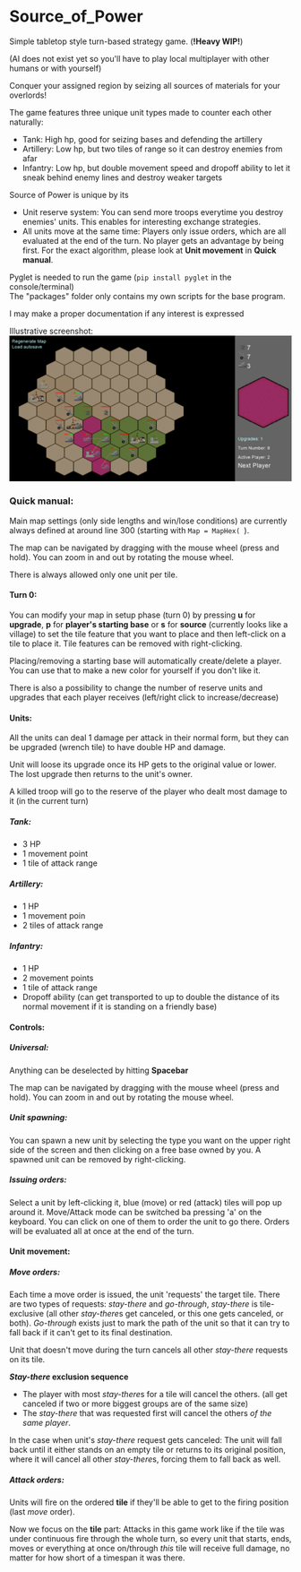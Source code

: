 # Source_of_Power
Simple tabletop style turn-based strategy game. (**!Heavy WIP!**)

(AI does not exist yet so you'll have to play local multiplayer with other humans or with yourself)

Conquer your assigned region by seizing all sources of materials for your overlords!

The game features three unique unit types made to counter each other naturally:
- Tank: High hp, good for seizing bases and defending the artillery
- Artillery: Low hp, but two tiles of range so it can destroy enemies from afar
- Infantry: Low hp, but double movement speed and dropoff ability to let it sneak behind enemy lines and destroy weaker targets

Source of Power is unique by its
- Unit reserve system: You can send more troops everytime you destroy enemies' units. This enables for interesting exchange strategies.
- All units move at the same time: Players only issue orders, which are all evaluated at the end of the turn. No player gets an advantage by being first. For the exact algorithm, please look at **Unit movement** in **Quick manual**.

Pyglet is needed to run the game (`pip install pyglet` in the console/terminal)  
The "packages" folder only contains my own scripts for the base program.


I may make a proper documentation if any interest is expressed


Illustrative screenshot:
![Three player game where the purple one almost lost](assets/Screenshot.png)


### Quick manual:
Main map settings (only side lengths and win/lose conditions) are currently always defined at around line 300 (starting with `Map = MapHex( `).

The map can be navigated by dragging with the mouse wheel (press and hold). You can zoom in and out by rotating the mouse wheel.

There is always allowed only one unit per tile.

#### Turn 0:
You can modify your map in setup phase (turn 0) by pressing **u** for **upgrade**, **p** for **player's starting base** or **s** for **source** (currently looks like a village) to set the tile feature that you want to place and then left-click on a tile to place it. Tile features can be removed with right-clicking.

Placing/removing a starting base will automatically create/delete a player. You can use that to make a new color for yourself if you don't like it.

There is also a possibility to change the number of reserve units and upgrades that each player receives (left/right click to increase/decrease)

#### Units:
All the units can deal 1 damage per attack in their normal form, but they can be upgraded (wrench tile) to have double HP and damage.

Unit will loose its upgrade once its HP gets to the original value or lower. The lost upgrade then returns to the unit's owner.

A killed troop will go to the reserve of the player who dealt most damage to it (in the current turn)
##### Tank:
- 3 HP
- 1 movement point
- 1 tile of attack range
##### Artillery:
- 1 HP
- 1 movement poin
- 2 tiles of attack range
##### Infantry:
- 1 HP
- 2 movement points
- 1 tile of attack range
- Dropoff ability (can get transported to up to double the distance of its normal movement if it is standing on a friendly base)

#### Controls:
##### Universal:
Anything can be deselected by hitting **Spacebar**

The map can be navigated by dragging with the mouse wheel (press and hold). You can zoom in and out by rotating the mouse wheel.
##### Unit spawning:
You can spawn a new unit by selecting the type you want on the upper right side of the screen and then clicking on a free base owned by you.
A spawned unit can be removed by right-clicking.
##### Issuing orders:
Select a unit by left-clicking it, blue (move) or red (attack) tiles will pop up around it. Move/Attack mode can be switched ba pressing 'a' on the keyboard. You can click on one of them to order the unit to go there. Orders will be evaluated all at once at the end of the turn.

#### Unit movement:
##### Move orders:
Each time a move order is issued, the unit 'requests' the target tile. There are two types of requests: *stay-there* and *go-through*, *stay-there* is tile-exclusive (all other *stay-there*s get canceled, or this one gets canceled, or both). *Go-through* exists just to mark the path of the unit so that it can try to fall back if it can't get to its final destination.

Unit that doesn't move during the turn cancels all other *stay-there* requests on its tile.

***Stay-there* exclusion sequence**
- The player with most *stay-there*s for a tile will cancel the others. (all get canceled if two or more biggest groups are of the same size)
- The *stay-there* that was requested first will cancel the others *of the same player*.

In the case when unit's *stay-there* request gets canceled: The unit will fall back until it either stands on an empty tile or returns to its original position, where it will cancel all other *stay-there*s, forcing them to fall back as well.

##### Attack orders:
Units will fire on the ordered **tile** if they'll be able to get to the firing position (last *move* order).

Now we focus on the **tile** part: Attacks in this game work like if the tile was under continuous fire through the whole turn, so every unit that starts, ends, moves or everything at once on/through *this* tile will receive full damage, no matter for how short of a timespan it was there.
